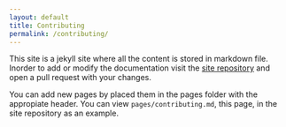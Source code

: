 ```yaml
---
layout: default
title: Contributing
permalink: /contributing/
---
```


This site is a jekyll site where all the content is stored in markdown file. Inorder to add or modify the documentation visit the [site repository](https://github.com/acm-uiuc/events) and open a pull request with your changes.

You can add new pages by placed them in the pages folder with the appropiate header. You can view `pages/contributing.md`, this page, in the site repository as an example.
